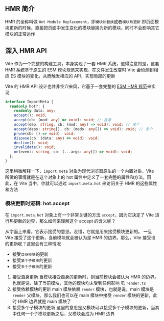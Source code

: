 ## HMR 简介

HMR 的全称叫做 `Hot Module Replacement`，即`模块热替换`或者`模块热更新`
即页面模块更新的时候，直接把页面中发生变化的模块替换为新的模块，同时不会影响其它模块的正常运作

## 深入 HMR API

Vite 作为一个完整的构建工具，本身实现了一套 HMR 系统，值得注意的是，这套 HMR 系统基于原生的 ESM 模块规范来实现，在文件发生改变时 Vite 会侦测到相应 ES 模块的变化，从而触发相应的 API，实现局部的更新

Vite 的 HMR API 设计也并非空穴来风，它基于一套完整的 [ESM HMR 规范](https://github.com/FredKSchott/esm-hmr)来实现

```ts
interface ImportMeta {
  readonly hot?: {
    readonly data: any;
    accept(): void;
    accept(cb: (mod: any) => void): void; // 自身
    accept(dep: string, cb: (mod: any) => void): void; // 某个
    accept(deps: string[], cb: (mods: any[]) => void): void; // 多个
    prune(cb: () => void): void;
    dispose(cb: (data: any) => void): void;
    decline(): void;
    invalidate(): void;
    on(event: string, cb: (...args: any[]) => void): void;
  };
}
```

这里稍微解释一下，`import.meta` 对象为现代浏览器原生的一个内置对象，Vite 所做的事情就是在这个对象上的 hot 属性中定义了一套完整的属性和方法。因此，在 Vite 当中，你就可以通过 `import.meta.hot` 来访问关于 HMR 的这些属性和方法

### 模块更新时逻辑: hot.accept

在 `import.meta.hot` 对象上有一个非常关键的方法 `accept`，因为它决定了 Vite 进行热更新的边界，那么如何来理解这个 accept 的含义呢？

从字面上来看，它表示接受的意思。没错，它就是用来接受模块更新的。 一旦 Vite 接受了这个更新，当前模块就会被认为是 HMR 的边界。那么，Vite 接受谁的更新呢？这里会有三种情况

- 接受`自身模块`的更新
- 接受`某个子模块`的更新
- 接受`多个子模块`的更新

1. 接受自身更新
   当模块接受自身的更新时，则当前模块会被认为 HMR 的边界。也就是说，除了当前模块，其他的模块均未受到任何影响
   见 `render.ts`
2. 接受依赖模块的更新
   main 模块依赖 `render` 模块，也就是说，main 模块是 `render` 父模块，那么我们也可以在 main 模块中接受 `render` 模块的更新，此时 HMR 边界就是 main 模块了
3. 接受多个子模块的更新
   这里的意思是父模块可以接受多个子模块的更新，当其中任何一个子模块更新之后，父模块会成为 HMR 边界
